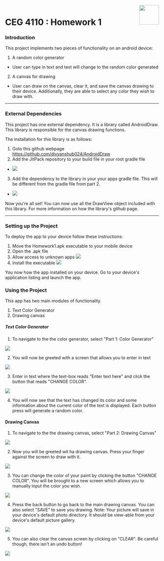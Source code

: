 ﻿<img src="https://github.com/RickStrahl/MarkdownMonster/raw/master/Art/MarkdownMonster_Icon_128.png" align="right" style="height: 64px"/>

# CEG 4110 : Homework 1

### Introduction

This project implements two pieces of functionality on an android device:
1. A random color generator
* User can type in text and text will change to the random color generated
2. A canvas for drawing
* User can draw on the canvas, clear it, and save the canvas drawing to their device. Additionally, they are able to select any color they wish to draw with.

---
### External Dependencies
This project has one external dependency. It is a library called AndroidDraw. This library is responsible for the canvas drawing functions. 

The installation for this library is as follows:
1. Goto this github webpage https://github.com/divyanshub024/AndroidDraw
2. Add the JitPack repository to your build file in your root gradle file
* ![](images/setupStep1.png)
3. Add the dependency to the library in your your apps gradle file. This will be different from the gradle file from part 2. 
* ![](images/setupStep2.png)

Now you're all set! You can now use all the DrawView object included with this library. For more information on how the 
library's github page.

---
### Setting up the Project
To deploy the app to your device follow these instructions:
1. Move the Homework1.apk executable to your mobile device
2. Open the .apk file
3. Allow access to unknown apps
![](images/deployment_step1.jpg)
4. Install the executable 
![](images/deployment_step2.jpg)

You now how the app installed on your device. Go to your device's application listing and launch the app.

### Using the Project
This app has two main modules of functionality.
1. Text Color Generator
2. Drawing canvas

##### Text Color Generator
1. To navigate to the the color generator, 
select "Part 1: Color Generator"


![](images/usage_step1.jpg)


2. You will now be greeted with a screen that allows you to enter in text

![](images/usage_step2.jpg)

3. Enter in text where the text-box reads "Enter text here" and click the button that reads "CHANGE COLOR".

![](images/usage_step3.jpg)

4. You will now see that the text has changed its color and some information about the current color of the text is displayed. Each button press will generate a random color.

#### Drawing Canvas
1. To navigate to the the drawing canvas, 
select "Part 2: Drawing Canvas"

![](images/usage_step1.jpg)

2. Now you will be greeted wit ha drawing canvas. Press your finger against the screen to draw with it. 

![](images/usage_step4.jpg)

3. You can change the color of your paint by clicking the button "CHANGE COLOR". You will be brought to a new screen which allows you to manually input the color you wish.


![](images/usage_step5.jpg)

4. Press the back button to go back to the main drawing canvas. You can also select "SAVE" to save you drawing. Note: Your picture will save in your device's default photo directory. It should be view-able from your device's default picture gallery.


![](images/usage_step6.jpg)

5. You can also clear the canvas screen by clicking on "CLEAR". Be careful though, there isn't an undo button!

![](images/usage_step7.jpg)
